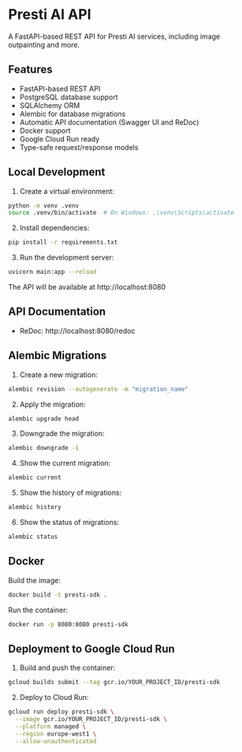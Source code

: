 # Presti AI API

A FastAPI-based REST API for Presti AI services, including image outpainting and more.

## Features

- FastAPI-based REST API
- PostgreSQL database support
- SQLAlchemy ORM
- Alembic for database migrations
- Automatic API documentation (Swagger UI and ReDoc)
- Docker support
- Google Cloud Run ready
- Type-safe request/response models

## Local Development

1. Create a virtual environment:

```bash
python -m venv .venv
source .venv/bin/activate  # On Windows: .\venv\Scripts\activate
```

2. Install dependencies:

```bash
pip install -r requirements.txt
```

3. Run the development server:

```bash
uvicorn main:app --reload
```

The API will be available at http://localhost:8080

## API Documentation

- ReDoc: http://localhost:8080/redoc

## Alembic Migrations

1. Create a new migration:

```bash
alembic revision --autogenerate -m "migration_name"
```

2. Apply the migration:

```bash
alembic upgrade head
```

3. Downgrade the migration:

```bash
alembic downgrade -1
```

4. Show the current migration:

```bash
alembic current
```

5. Show the history of migrations:

```bash
alembic history
```

6. Show the status of migrations:

```bash
alembic status
```

## Docker

Build the image:

```bash
docker build -t presti-sdk .
```

Run the container:

```bash
docker run -p 8080:8080 presti-sdk
```

## Deployment to Google Cloud Run

1. Build and push the container:

```bash
gcloud builds submit --tag gcr.io/YOUR_PROJECT_ID/presti-sdk
```

2. Deploy to Cloud Run:

```bash
gcloud run deploy presti-sdk \
  --image gcr.io/YOUR_PROJECT_ID/presti-sdk \
  --platform managed \
  --region europe-west1 \
  --allow-unauthenticated
```
